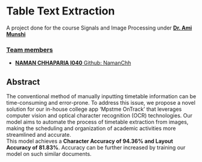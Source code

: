 # Table Text Extraction

A project done for the course Signals and Image Processing under <b><a href="https://github.com/AmiMunshi">Dr. Ami Munshi</b> 
<h3>Team members</h3>
<ul>

<li><b>NAMAN CHHAPARIA I040</b> Github: <a href="https://github.com/NamanChh">NamanChh</a></li>

</ul>
<h2>Abstract</h2>
The conventional method of manually inputting timetable information can be time-consuming and error-prone. To address this issue, we propose a novel solution for our in-house college app ‘Mpstme OnTrack’ that leverages computer vision and optical character recognition (OCR) technologies. Our model aims to automate the process of timetable extraction from images, making the scheduling and organization of academic activities more streamlined and accurate. 
<br>This model achieves a <b>Character Accuracy of 94.36% and Layout Accuracy of 81.83%</b>. Accuracy can be further increased by training our model on such similar documents.

